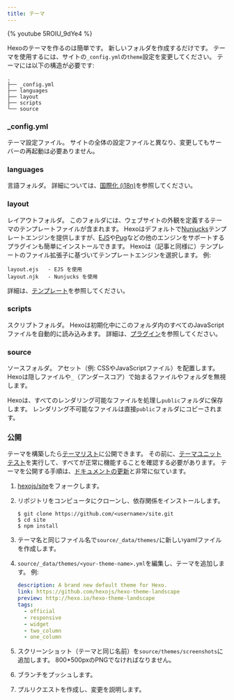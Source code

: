 ```yaml
---
title: テーマ
---
```


{% youtube 5ROIU_9dYe4 %}

Hexoのテーマを作るのは簡単です。 新しいフォルダを作成するだけです。 テーマを使用するには、サイトの`_config.yml`の`theme`設定を変更してください。 テーマには以下の構造が必要です:

```plain
.
├── _config.yml
├── languages
├── layout
├── scripts
└── source
```

### \_config.yml

テーマ設定ファイル。 サイトの全体の設定ファイルと異なり、変更してもサーバーの再起動は必要ありません。

### languages

言語フォルダ。 詳細については、[国際化 (i18n)](internationalization.html)を参照してください。

### layout

レイアウトフォルダ。 このフォルダには、ウェブサイトの外観を定義するテーマのテンプレートファイルが含まれます。 Hexoはデフォルトで[Nunjucks][]テンプレートエンジンを提供しますが、[EJS][]や[Pug][]などの他のエンジンをサポートするプラグインも簡単にインストールできます。 Hexoは（記事と同様に）テンプレートのファイル拡張子に基づいてテンプレートエンジンを選択します。 例:

```plain
layout.ejs   - EJS を使用
layout.njk   - Nunjucks を使用
```

詳細は、[テンプレート](templates.html)を参照してください。

### scripts

スクリプトフォルダ。 Hexoは初期化中にこのフォルダ内のすべてのJavaScriptファイルを自動的に読み込みます。 詳細は、[プラグイン](plugins.html)を参照してください。

### source

ソースフォルダ。 アセット（例: CSSやJavaScriptファイル）を配置します。 Hexoは隠しファイルや`_`（アンダースコア）で始まるファイルやフォルダを無視します。

Hexoは、すべてのレンダリング可能なファイルを処理し`public`フォルダに保存します。 レンダリング不可能なファイルは直接`public`フォルダにコピーされます。

### 公開

テーマを構築したら[テーマリスト](/themes)に公開できます。 その前に、[テーマユニットテスト](https://github.com/hexojs/hexo-theme-unit-test)を実行して、すべてが正常に機能することを確認する必要があります。 テーマを公開する手順は、[ドキュメントの更新](contributing.html#ドキュメントの更新)と非常に似ています。

1. [hexojs/site][]をフォークします。
2. リポジトリをコンピュータにクローンし、依存関係をインストールします。

   ```shell
   $ git clone https://github.com/<username>/site.git
   $ cd site
   $ npm install
   ```

3. テーマ名と同じファイル名で`source/_data/themes/`に新しいyamlファイルを作成します。

4. `source/_data/themes/<your-theme-name>.yml`を編集し、テーマを追加します。 例:

   ```yaml
   description: A brand new default theme for Hexo.
   link: https://github.com/hexojs/hexo-theme-landscape
   preview: http://hexo.io/hexo-theme-landscape
   tags:
     - official
     - responsive
     - widget
     - two_column
     - one_column
   ```

5. スクリーンショット（テーマと同じ名前）を`source/themes/screenshots`に追加します。 800\*500pxのPNGでなければなりません。
6. ブランチをプッシュします。
7. プルリクエストを作成し、変更を説明します。

[EJS]: https://github.com/hexojs/hexo-renderer-ejs
[Pug]: https://github.com/hexojs/hexo-renderer-pug
[hexojs/site]: https://github.com/hexojs/site
[Nunjucks]: https://mozilla.github.io/nunjucks/
